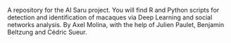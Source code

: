 A repository for the AI Saru project. You will find R and Python scripts for detection and identification of macaques via Deep Learning and social networks analysis. By Axel Molina, with the help of Julien Paulet, Benjamin Beltzung and Cédric Sueur.
